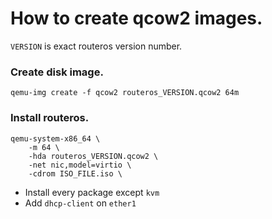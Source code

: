 # How to create qcow2 images.
`VERSION` is exact routeros version number.

### Create disk image.
```
qemu-img create -f qcow2 routeros_VERSION.qcow2 64m
```

### Install routeros.
```
qemu-system-x86_64 \
    -m 64 \
    -hda routeros_VERSION.qcow2 \
    -net nic,model=virtio \
    -cdrom ISO_FILE.iso \
```

*   Install every package except `kvm`
*   Add `dhcp-client` on `ether1`
